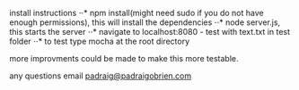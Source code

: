 install instructions
⋅⋅*  npm install(might need sudo if you do not have enough permissions), this will install the dependencies
⋅⋅*  node server.js, this starts the server
⋅⋅*  navigate to localhost:8080 - test with text.txt in test folder
⋅⋅*  to test type mocha at the root directory 

more improvments could be made to make this more testable.

any questions email padraig@padraigobrien.com
